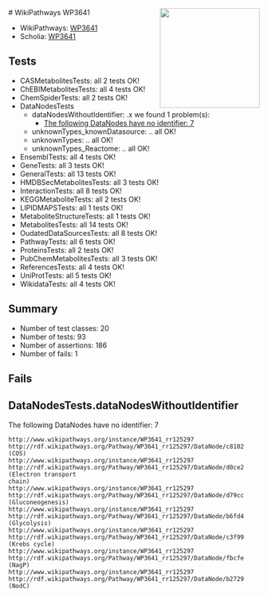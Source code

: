 <img style="float: right; width: 200px" src="https://upload.wikimedia.org/wikipedia/commons/thumb/8/83/Wplogo_with_text_500.png/640px-Wplogo_with_text_500.png" />
# WikiPathways WP3641

* WikiPathways: [WP3641](https://wikipathways.org/pathways/WP3641)
* Scholia: [WP3641](https://scholia.toolforge.org/wikipathways/WP3641)
## Tests
* CASMetabolitesTests: all 2 tests OK!
* ChEBIMetabolitesTests: all 4 tests OK!
* ChemSpiderTests: all 2 tests OK!
* DataNodesTests
    * dataNodesWithoutIdentifier: .x we found 1 problem(s):
        * [The following DataNodes have no identifier: 7](#d2d32fa6)
    * unknownTypes_knownDatasource: .. all OK!
    * unknownTypes: .. all OK!
    * unknownTypes_Reactome: .. all OK!
* EnsemblTests: all 4 tests OK!
* GeneTests: all 3 tests OK!
* GeneralTests: all 13 tests OK!
* HMDBSecMetabolitesTests: all 3 tests OK!
* InteractionTests: all 8 tests OK!
* KEGGMetaboliteTests: all 2 tests OK!
* LIPIDMAPSTests: all 1 tests OK!
* MetaboliteStructureTests: all 1 tests OK!
* MetabolitesTests: all 14 tests OK!
* OudatedDataSourcesTests: all 8 tests OK!
* PathwayTests: all 6 tests OK!
* ProteinsTests: all 2 tests OK!
* PubChemMetabolitesTests: all 3 tests OK!
* ReferencesTests: all 4 tests OK!
* UniProtTests: all 5 tests OK!
* WikidataTests: all 4 tests OK!


## Summary

* Number of test classes: 20
* Number of tests: 93
* Number of assertions: 186
* Number of fails: 1

## Fails

<a name="d2d32fa6" />

## DataNodesTests.dataNodesWithoutIdentifier

The following DataNodes have no identifier: 7
```
http://www.wikipathways.org/instance/WP3641_rr125297 http://rdf.wikipathways.org/Pathway/WP3641_rr125297/DataNode/c8102 (COS)
http://www.wikipathways.org/instance/WP3641_rr125297 http://rdf.wikipathways.org/Pathway/WP3641_rr125297/DataNode/d0ce2 (Electron transport 
chain)
http://www.wikipathways.org/instance/WP3641_rr125297 http://rdf.wikipathways.org/Pathway/WP3641_rr125297/DataNode/d79cc (Gluconeogenesis)
http://www.wikipathways.org/instance/WP3641_rr125297 http://rdf.wikipathways.org/Pathway/WP3641_rr125297/DataNode/b6fd4 (Glycolysis)
http://www.wikipathways.org/instance/WP3641_rr125297 http://rdf.wikipathways.org/Pathway/WP3641_rr125297/DataNode/c3f99 (Krebs cycle)
http://www.wikipathways.org/instance/WP3641_rr125297 http://rdf.wikipathways.org/Pathway/WP3641_rr125297/DataNode/fbcfe (NagP)
http://www.wikipathways.org/instance/WP3641_rr125297 http://rdf.wikipathways.org/Pathway/WP3641_rr125297/DataNode/b2729 (NodC)
```

